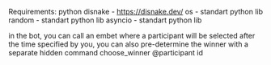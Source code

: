 Requirements: 
python
disnake - https://disnake.dev/
os - standart python lib
random - standart python lib
asyncio - standart python lib


in the bot, you can call an embet where a participant will be selected after the time specified by you, you can also pre-determine the winner with a separate hidden command choose_winner @participant id
